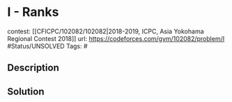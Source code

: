 # I - Ranks

contest: [[CFICPC/102082/102082|2018-2019, ICPC, Asia Yokohama Regional Contest 2018]]
url: https://codeforces.com/gym/102082/problem/I
#Status/UNSOLVED
Tags: #

## Description

## Solution

